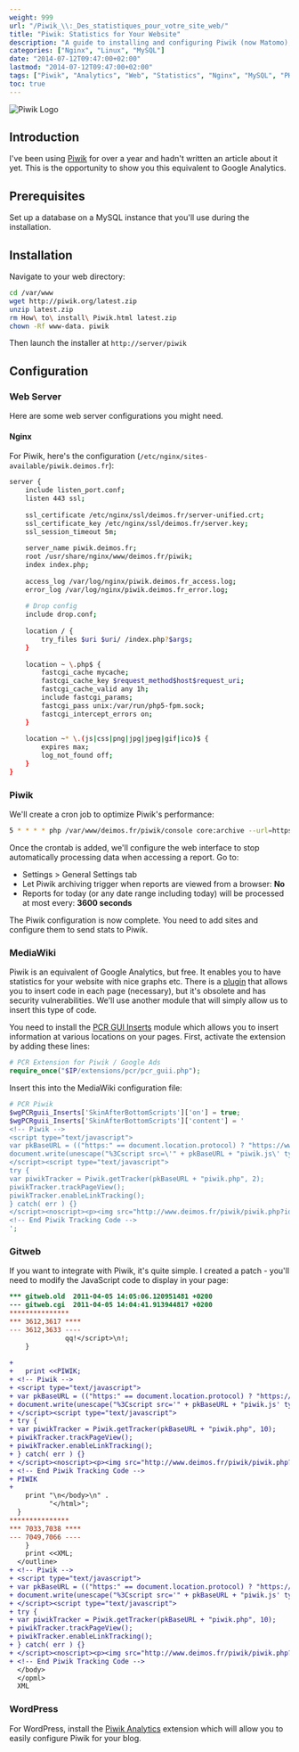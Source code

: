 ```yaml
---
weight: 999
url: "/Piwik_\\:_Des_statistiques_pour_votre_site_web/"
title: "Piwik: Statistics for Your Website"
description: "A guide to installing and configuring Piwik (now Matomo), an open-source alternative to Google Analytics for website statistics tracking and analysis."
categories: ["Nginx", "Linux", "MySQL"]
date: "2014-07-12T09:47:00+02:00"
lastmod: "2014-07-12T09:47:00+02:00"
tags: ["Piwik", "Analytics", "Web", "Statistics", "Nginx", "MySQL", "PHP", "WordPress", "MediaWiki", "Gitweb"]
toc: true
---
```


![Piwik Logo](/images/piwik-logo.avif)

## Introduction

I've been using [Piwik](https://piwik.org/) for over a year and hadn't written an article about it yet. This is the opportunity to show you this equivalent to Google Analytics.

## Prerequisites

Set up a database on a MySQL instance that you'll use during the installation.

## Installation

Navigate to your web directory:

```bash
cd /var/www
wget http://piwik.org/latest.zip
unzip latest.zip
rm How\ to\ install\ Piwik.html latest.zip
chown -Rf www-data. piwik
```

Then launch the installer at `http://server/piwik`

## Configuration

### Web Server

Here are some web server configurations you might need.

#### Nginx

For Piwik, here's the configuration (`/etc/nginx/sites-available/piwik.deimos.fr`):

```bash
server {
    include listen_port.conf;
    listen 443 ssl;
 
    ssl_certificate /etc/nginx/ssl/deimos.fr/server-unified.crt;
    ssl_certificate_key /etc/nginx/ssl/deimos.fr/server.key;
    ssl_session_timeout 5m;
 
    server_name piwik.deimos.fr;
    root /usr/share/nginx/www/deimos.fr/piwik;
    index index.php;
 
    access_log /var/log/nginx/piwik.deimos.fr_access.log;
    error_log /var/log/nginx/piwik.deimos.fr_error.log;
 
    # Drop config
    include drop.conf; 
 
    location / {
        try_files $uri $uri/ /index.php?$args;
    }
 
    location ~ \.php$ {
        fastcgi_cache mycache;
        fastcgi_cache_key $request_method$host$request_uri;
        fastcgi_cache_valid any 1h;
        include fastcgi_params;
        fastcgi_pass unix:/var/run/php5-fpm.sock;
        fastcgi_intercept_errors on;
    }
 
    location ~* \.(js|css|png|jpg|jpeg|gif|ico)$ {
        expires max;
        log_not_found off;
    }
}
```

### Piwik

We'll create a cron job to optimize Piwik's performance:

```bash
5 * * * * php /var/www/deimos.fr/piwik/console core:archive --url=https://piwik.deimos.fr >> /var/log/piwik.log
```

Once the crontab is added, we'll configure the web interface to stop automatically processing data when accessing a report. Go to:

* Settings > General Settings tab
* Let Piwik archiving trigger when reports are viewed from a browser: **No**
* Reports for today (or any date range including today) will be processed at most every: **3600 seconds**

The Piwik configuration is now complete. You need to add sites and configure them to send stats to Piwik.

### MediaWiki

Piwik is an equivalent of Google Analytics, but free. It enables you to have statistics for your website with nice graphs etc. There is a [plugin](https://www.mediawiki.org/wiki/Extension:Piwik_Integration) that allows you to insert code in each page (necessary), but it's obsolete and has security vulnerabilities. We'll use another module that will simply allow us to insert this type of code.

You need to install the [PCR GUI Inserts](https://www.mediawiki.org/wiki/Extension:PCR_GUI_Inserts) module which allows you to insert information at various locations on your pages. First, activate the extension by adding these lines:

```php
# PCR Extension for Piwik / Google Ads
require_once("$IP/extensions/pcr/pcr_guii.php");
```

Insert this into the MediaWiki configuration file:

```php
# PCR Piwik
$wgPCRguii_Inserts['SkinAfterBottomScripts']['on'] = true;
$wgPCRguii_Inserts['SkinAfterBottomScripts']['content'] = ' 
<!-- Piwik -->
<script type="text/javascript">
var pkBaseURL = (("https:" == document.location.protocol) ? "https://www.deimos.fr/piwik/" : "http://www.deimos.fr/piwik/");
document.write(unescape("%3Cscript src=\'" + pkBaseURL + "piwik.js\' type=\'text/javascript\'%3E%3C/script%3E"));
</script><script type="text/javascript">
try {
var piwikTracker = Piwik.getTracker(pkBaseURL + "piwik.php", 2);
piwikTracker.trackPageView();
piwikTracker.enableLinkTracking();
} catch( err ) {}
</script><noscript><p><img src="http://www.deimos.fr/piwik/piwik.php?idsite=x" style="border:0" alt="" /></p></noscript>
<!-- End Piwik Tracking Code -->
';
```

### Gitweb

If you want to integrate with Piwik, it's quite simple. I created a patch - you'll need to modify the JavaScript code to display in your page:

```diff
*** gitweb.old	2011-04-05 14:05:06.120951481 +0200
--- gitweb.cgi	2011-04-05 14:04:41.913944817 +0200
***************
*** 3612,3617 ****
--- 3612,3633 ----
  		      qq!</script>\n!;
  	}
  
+ 
+ 	print <<PIWIK;
+ <!-- Piwik -->
+ <script type="text/javascript">
+ var pkBaseURL = (("https:" == document.location.protocol) ? "https://www.deimos.fr/piwik/" : "http://www.deimos.fr/piwik/");
+ document.write(unescape("%3Cscript src='" + pkBaseURL + "piwik.js' type='text/javascript'%3E%3C/script%3E"));
+ </script><script type="text/javascript">
+ try {
+ var piwikTracker = Piwik.getTracker(pkBaseURL + "piwik.php", 10);
+ piwikTracker.trackPageView();
+ piwikTracker.enableLinkTracking();
+ } catch( err ) {}
+ </script><noscript><p><img src="http://www.deimos.fr/piwik/piwik.php?idsite=10" style="border:0" alt="" /></p></noscript>
+ <!-- End Piwik Tracking Code -->
+ PIWIK
+ 
  	print "\n</body>\n" .
  	      "</html>";
  }
***************
*** 7033,7038 ****
--- 7049,7066 ----
  	}
  	print <<XML;
  </outline>
+ <!-- Piwik -->
+ <script type="text/javascript">
+ var pkBaseURL = (("https:" == document.location.protocol) ? "https://www.deimos.fr/piwik/" : "http://www.deimos.fr/piwik/");
+ document.write(unescape("%3Cscript src='" + pkBaseURL + "piwik.js' type='text/javascript'%3E%3C/script%3E"));
+ </script><script type="text/javascript">
+ try {
+ var piwikTracker = Piwik.getTracker(pkBaseURL + "piwik.php", 10);
+ piwikTracker.trackPageView();
+ piwikTracker.enableLinkTracking();
+ } catch( err ) {}
+ </script><noscript><p><img src="http://www.deimos.fr/piwik/piwik.php?idsite=10" style="border:0" alt="" /></p></noscript>
+ <!-- End Piwik Tracking Code -->
  </body>
  </opml>
  XML
```

### WordPress

For WordPress, install the [Piwik Analytics](https://forwardslash.nl/piwik-analytics/) extension which will allow you to easily configure Piwik for your blog.
